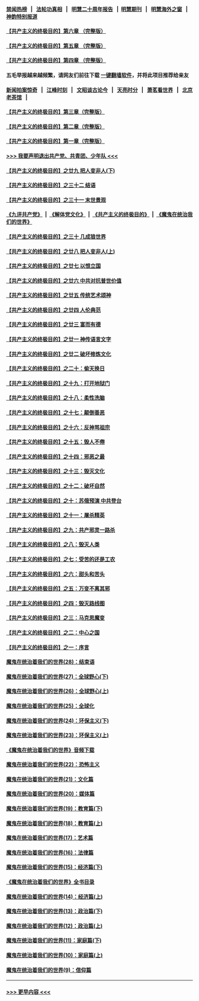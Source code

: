 #### [禁闻热榜](热点新闻.md?=0)  &nbsp;&nbsp;|&nbsp;&nbsp; [法轮功真相](https://github.com/gfw-breaker/truth/blob/master/README.md?=0) &nbsp;&nbsp;|&nbsp;&nbsp; [明慧二十周年报告](https://github.com/gfw-breaker/mh-reports/blob/master/README.md?=0) &nbsp;&nbsp;|&nbsp;&nbsp;[明慧期刊](https://github.com/gfw-breaker/mh-qikan) &nbsp;&nbsp;|&nbsp;&nbsp; [明慧海外之窗](https://github.com/gfw-breaker/mh-news/blob/master/README.md?=0) &nbsp;&nbsp;|&nbsp;&nbsp; [神韵特别报道](https://github.com/gfw-breaker/mh-news/blob/master/shenyun.md?=0)
#### [【共产主义的终极目的】第六章 （完整版）](../pages/nsc422/n11428913.md?t=02240801) 
#### [【共产主义的终极目的】第五章 （完整版）](../pages/nsc422/n11428912.md?t=02240801) 
#### [【共产主义的终极目的】第四章 （完整版）](../pages/nsc422/n11428907.md?t=02240801) 
#### 五毛举报越来越频繁，请网友们前往下载 [一键翻墙软件](https://github.com/gfw-breaker/ssr-accounts)，并将此项目推荐给亲友
#### [新闻拍案惊奇](https://github.com/gfw-breaker/banned-news/blob/master/pages/link4.md) &nbsp;&nbsp;|&nbsp;&nbsp; [江峰时刻](https://github.com/gfw-breaker/banned-news/blob/master/pages/link4.md) &nbsp;&nbsp;|&nbsp;&nbsp; [文昭谈古论今](https://github.com/gfw-breaker/banned-news/blob/master/pages/link4.md) &nbsp;&nbsp;|&nbsp;&nbsp; [天亮时分](https://github.com/gfw-breaker/banned-news/blob/master/pages/link4.md) &nbsp;&nbsp;|&nbsp;&nbsp; [萧茗看世界](https://github.com/gfw-breaker/banned-news/blob/master/pages/link4.md) &nbsp;&nbsp;|&nbsp;&nbsp; [北京老茶馆](https://github.com/gfw-breaker/banned-news/blob/master/pages/link4.md) &nbsp;&nbsp;|&nbsp;&nbsp; 
#### [【共产主义的终极目的】第三章（完整版）](../pages/nsc422/n11428848.md?t=02240801) 
#### [【共产主义的终极目的】第二章（完整版）](../pages/nsc422/n11428831.md?t=02240801) 
#### [【共产主义的终极目的】第一章（完整版）](../pages/nsc422/n11417651.md?t=02240801) 
#### [>>> 我要声明退出共产党、共青团、少年队 <<<](https://github.com/begood0513/goodnews/blob/master/quit/letter.md) 
#### [【共产主义的终极目的】之廿九 把人变非人(下)](../pages/nsc422/n11344140.md?t=02240801) 
#### [【共产主义的终极目的】之三十二 结语](../pages/nsc422/n11360535.md?t=02240801) 
#### [【共产主义的终极目的】之三十一 末世景观](../pages/nsc422/n11351129.md?t=02240801) 
#### [《九评共产党》](https://github.com/begood0513/9ping.md/blob/master/README.md) &nbsp;|&nbsp; [《解体党文化》](../../../../jtdwh.md/blob/master/README.md)  &nbsp;|&nbsp; [《共产主义的终极目的》](../../../../gczydzjmd.md/blob/master/README.md) &nbsp;|&nbsp; [《魔鬼在统治我们的世界》](../../../../mgztzwmdsj.md/blob/master/README.md) 
#### [【共产主义的终极目的】之三十 几成狼世界](../pages/nsc422/n11348280.md?t=02240801) 
#### [【共产主义的终极目的】之廿八 把人变非人(上)](../pages/nsc422/n11340492.md?t=02240801) 
#### [【共产主义的终极目的】之廿七 以恨立国](../pages/nsc422/n11336944.md?t=02240801) 
#### [【共产主义的终极目的】之廿六 中共对抗普世价值](../pages/nsc422/n11324785.md?t=02240801) 
#### [【共产主义的终极目的】之廿五 传统艺术颂神](../pages/nsc422/n11296396.md?t=02240801) 
#### [【共产主义的终极目的】之廿四 人伦典范](../pages/nsc422/n11296397.md?t=02240801) 
#### [【共产主义的终极目的】之廿三 富而有德](../pages/nsc422/n11283598.md?t=02240801) 
#### [【共产主义的终极目的】之廿一 神传语言文字](../pages/nsc422/n11263265.md?t=02240801) 
#### [【共产主义的终极目的】之廿二 破坏修炼文化](../pages/nsc422/n11245728.md?t=02240801) 
#### [【共产主义的终极目的】之二十：偷天换日](../pages/nsc422/n11238846.md?t=02240801) 
#### [【共产主义的终极目的】之十九：打开地狱门](../pages/nsc422/n11206376.md?t=02240801) 
#### [【共产主义的终极目的】之十八：柔性洗脑](../pages/nsc422/n11199994.md?t=02240801) 
#### [【共产主义的终极目的】之十七：颠倒善恶](../pages/nsc422/n11179782.md?t=02240801) 
#### [【共产主义的终极目的】之十六：反神骂祖宗](../pages/nsc422/n11166798.md?t=02240801) 
#### [【共产主义的终极目的】之十五：毁人不倦](../pages/nsc422/n11166792.md?t=02240801) 
#### [【共产主义的终极目的】之十四：邪恶之最](../pages/nsc422/n11150249.md?t=02240801) 
#### [【共产主义的终极目的】之十三：毁灭文化](../pages/nsc422/n11135227.md?t=02240801) 
#### [【共产主义的终极目的】之十二：破坏自然](../pages/nsc422/n11135214.md?t=02240801) 
#### [【共产主义的终极目的】之十：苏俄预演 中共登台](../pages/nsc422/n11118424.md?t=02240801) 
#### [【共产主义的终极目的】之十一：屠杀精英](../pages/nsc422/n11118442.md?t=02240801) 
#### [【共产主义的终极目的】之九：共产邪灵一路杀](../pages/nsc422/n11114139.md?t=02240801) 
#### [【共产主义的终极目的】之八：毁灭人类](../pages/nsc422/n11108503.md?t=02240801) 
#### [【共产主义的终极目的】之七：受苦的还是工农](../pages/nsc422/n11101809.md?t=02240801) 
#### [【共产主义的终极目的】之六：甜头和苦头](../pages/nsc422/n11096971.md?t=02240801) 
#### [【共产主义的终极目的】之五：万变不离其邪](../pages/nsc422/n11091285.md?t=02240801) 
#### [【共产主义的终极目的】之四：毁灭路线图](../pages/nsc422/n11086284.md?t=02240801) 
#### [【共产主义的终极目的】之三：马克思魔变](../pages/nsc422/n11061941.md?t=02240801) 
#### [【共产主义的终极目的】之二：中心之国](../pages/nsc422/n11047728.md?t=02240801) 
#### [【共产主义的终极目的】之一：序言](../pages/nsc422/n11086077.md?t=02240801) 
#### [魔鬼在统治着我们的世界(28)：结束语](../pages/nsc422/n10936246.md?t=02240801) 
#### [魔鬼在统治着我们的世界(27)：全球野心(下)](../pages/nsc422/n10928319.md?t=02240801) 
#### [魔鬼在统治着我们的世界(26)：全球野心(上)](../pages/nsc422/n10900318.md?t=02240801) 
#### [魔鬼在统治着我们的世界(25)：全球化](../pages/nsc422/n10788205.md?t=02240801) 
#### [魔鬼在统治着我们的世界(24)：环保主义(下)](../pages/nsc422/n10695307.md?t=02240801) 
#### [魔鬼在统治着我们的世界(23)：环保主义(上)](../pages/nsc422/n10688613.md?t=02240801) 
#### [《魔鬼在统治着我们的世界》音频下载](../pages/nsc422/n10635553.md?t=02240801) 
#### [魔鬼在统治着我们的世界(22)：恐怖主义](../pages/nsc422/n10614727.md?t=02240801) 
#### [魔鬼在统治着我们的世界(21)：文化篇](../pages/nsc422/n10597706.md?t=02240801) 
#### [魔鬼在统治着我们的世界(20)：媒体篇](../pages/nsc422/n10586579.md?t=02240801) 
#### [魔鬼在统治着我们的世界(19)：教育篇(下)](../pages/nsc422/n10564808.md?t=02240801) 
#### [魔鬼在统治着我们的世界(18)：教育篇(上)](../pages/nsc422/n10526970.md?t=02240801) 
#### [魔鬼在统治着我们的世界(17)：艺术篇](../pages/nsc422/n10499093.md?t=02240801) 
#### [魔鬼在统治着我们的世界(16)：法律篇](../pages/nsc422/n10485969.md?t=02240801) 
#### [魔鬼在统治着我们的世界(15)：经济篇(下)](../pages/nsc422/n10469975.md?t=02240801) 
#### [《魔鬼在统治着我们的世界》全书目录](../pages/nsc422/n10464261.md?t=02240801) 
#### [魔鬼在统治着我们的世界(14)：经济篇(上)](../pages/nsc422/n10457370.md?t=02240801) 
#### [魔鬼在统治着我们的世界(13)：政治篇(下)](../pages/nsc422/n10448270.md?t=02240801) 
#### [魔鬼在统治着我们的世界(12)：政治篇(上)](../pages/nsc422/n10444576.md?t=02240801) 
#### [魔鬼在统治着我们的世界(11)：家庭篇(下)](../pages/nsc422/n10440961.md?t=02240801) 
#### [魔鬼在统治着我们的世界(10)：家庭篇(上)](../pages/nsc422/n10435448.md?t=02240801) 
#### [魔鬼在统治着我们的世界(9)：信仰篇](../pages/nsc422/n10432159.md?t=02240801) 

----
#### [ >>> 更早内容 <<< ](../indexes/nsc422-earlier.md)
